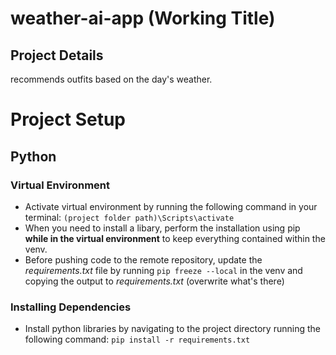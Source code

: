 # weather-ai-app (Working Title)

## Project Details
recommends outfits based on the day's weather.

# Project Setup

## Python

### Virtual Environment
-  Activate virtual environment by running the following command in your terminal:
   `(project folder path)\Scripts\activate`
-  When you need to install a libary, perform the installation using pip **while in the virtual environment** to keep everything contained within the venv.
-  Before pushing code to the remote repository, update the *requirements.txt* file by running `pip freeze --local` in the venv and copying the output to *requirements.txt* (overwrite what's there)

### Installing Dependencies 
-  Install python libraries by navigating to the project directory running the following command:
   `pip install -r requirements.txt`

